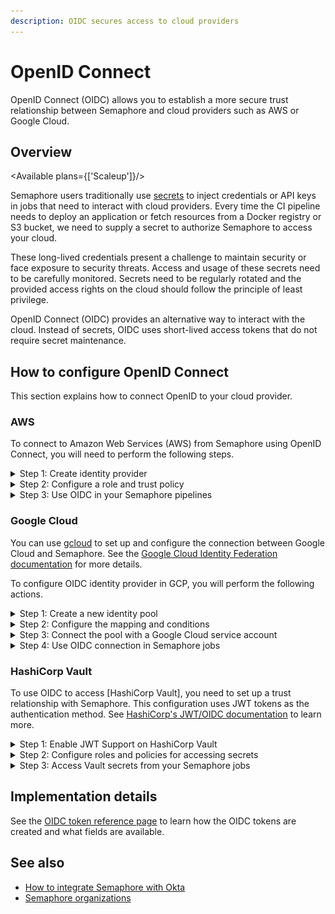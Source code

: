 ```yaml
---
description: OIDC secures access to cloud providers
---
```


# OpenID Connect







OpenID Connect (OIDC) allows you to establish a more secure trust relationship between Semaphore and cloud providers such as AWS or Google Cloud.

## Overview

<Available plans={['Scaleup']}/>

Semaphore users traditionally use [secrets](./secrets) to inject credentials or API keys in jobs that need to interact with cloud providers. Every time the CI pipeline needs to deploy an application or fetch resources from a Docker registry or S3 bucket, we need to supply a secret to authorize Semaphore to access your cloud.

These long-lived credentials present a challenge to maintain security or face exposure to security threats. Access and usage of these secrets need to be carefully monitored. Secrets need to be regularly rotated and the provided access rights on the cloud should follow the principle of least privilege.

OpenID Connect (OIDC) provides an alternative way to interact with the cloud. Instead of secrets, OIDC uses short-lived access tokens that do not require secret maintenance.

## How to configure OpenID Connect

This section explains how to connect OpenID to your cloud provider.

### AWS

To connect to Amazon Web Services (AWS) from Semaphore using OpenID Connect, you will need to perform the following steps.

<details>
<summary>Step 1: Create identity provider</summary>
<div>


<Steps>

1. Log in to the [AWS IAM Console](https://console.aws.amazon.com/iam/)
2. Under **Access management**, select **Identity providers**
3. Press **Add provider**
4. Select **OpenID connect**
5. In **Provider URL** and **Audience** type your [organization URL](./organizations#general-settings), e.g. `https://my-org.semaphoreci.com`
6. Press **Add provider**
   
    ![Creating an OIDC Identity Provider](./img/aws-identity-provider.jpg)

</Steps>

</div>
</details>

<details>
<summary>Step 2: Configure a role and trust policy</summary>
<div>


<Steps>

1. Log in to the [AWS IAM Console](https://console.aws.amazon.com/iam/)
2. Under **Access management**, select **Roles**
3. Press **Create role**
4. Select **Web identity**
5. Under **Identity provider** and **Audience**, select the provider you created in Step 1
6. Press **Next**
7. Choose the permissions you want this role to have. This typically involves selecting a policy that allows access to the AWS resources your pipelines need. For example, if your pipelines need access to S3, you might choose the `AmazonS3FullAccess` policy.
8. Press **Next**
9. Type the **Role name** and an optional description
10. Press **Create role**

    ![Adding an OIDC role](./img/add-oidc-role.jpg)

</Steps>

Next, edit the trust policy as follows:


<Steps>

1. Select the newly created Role by name. You may need to use the search box to locate it
2. Select the **Trust relationships** tab
3. Press **Edit trust policy**
4. Edit the `Condition` section (see below for details)
5. Press **Update policy**

</Steps>

The trust policy uses JSON to configure what projects and branches can access the resources assigned to this role. 
    
- Use `StringEquals` to define specific projects and branches 
- Use `StringLike` to match projects and branches using a pattern
- You can combine `StringEquals` and `StringLike` in the same `Condition`

The following example shows how to grant permissions to:

- organization:`my-org` 
- project id: `936a5312-a3b8-4921-8b3f-2cec8baac574`
- repository: `web`
- branch: `main`

```json title="Assigning trust relationship by the exact name"
"Condition": {
    "StringEquals": {
        "my-org.semaphoreci.com:aud": "https://my-org.semaphoreci.com",
        "my-org.semaphoreci.com:sub": "org:my-org:project:936a5312-a3b8-4921-8b3f-2cec8baac574:repo:web:ref_type:branch:ref:refs/heads/main"
 }
}
```

The next example shows how to grant permissions to:

- organization `my-org` 
- project id `936a5312-a3b8-4921-8b3f-2cec8baac574`
- repository `web`
- all branches

```json title="Assigning trust relationship by pattern match"
"Condition": {
    "StringLike": {
        "<org-url>.semaphoreci.com:sub":
        "org:<org-url>:project:936a5312-a3b8-4921-8b3f-2cec8baac574:repo:web:ref_type:branch:ref:refs/heads/*",
 },
}
```

</div>
</details>

<details>
<summary>Step 3: Use OIDC in your Semaphore pipelines</summary>
<div>

You can now use OIDC to access your AWS resources from any of your pipelines.  

In order authenticate with AWS add these commands to the Semaphore [job](./jobs) that needs access.

```shell "Job commands to authenticate"
export ROLE_ARN="YOUR_AWS_ROLE_NAME"
export SESSION_NAME="semaphore-job-${SEMAPHORE_JOB_ID}"
export CREDENTIALS=$(aws sts assume-role-with-web-identity --role-arn $ROLE_ARN --role-session-name $SESSION_NAME --web-identity-token $SEMAPHORE_OIDC_TOKEN)
export AWS_ACCESS_KEY_ID=$(echo $CREDENTIALS | jq -r '.Credentials.AccessKeyId')
export AWS_SESSION_TOKEN=$(echo $CREDENTIALS | jq -r '.Credentials.SessionToken')
export AWS_SECRET_ACCESS_KEY=$(echo $CREDENTIALS | jq -r '.Credentials.SecretAccessKey')
```

:::note

Replace `YOUR_AWS_ROLE_NAME` with the Role you created in Step 2

:::

</div>
</details>

### Google Cloud

You can use [gcloud](https://cloud.google.com/sdk/gcloud) to set up and configure the connection between Google Cloud and Semaphore. See the [Google Cloud Identity Federation documentation](https://cloud.google.com/iam/docs/configuring-workload-identity-federation#oidc_1) for more details.

To configure OIDC identity provider in GCP, you will perform the following actions.

<details>
<summary>Step 1: Create a new identity pool</summary>
<div>


<Steps>

1. Define a `POOL_ID` name. This unique name served to identify a Google Cloud IAM pool. For example: `semaphoreci-com-identity-pool`
2. Store the pool in an environment variable, e.g `semaphoreci-com-identity-pool`

    ```shell title="Define a name for the identity pool"
    export POOL_ID="<unique-pool-name>" 
    ```

3. Create the identify pool

    ```shell title="Create identity pool"
    gcloud iam workload-identity-pools create $POOL_ID \
    --location="global" \
    --description="Semaphore OIDC Pool" \
    --display-name=$POOL_ID
    ```

</Steps>

</div>
</details>


<details>
<summary>Step 2: Configure the mapping and conditions</summary>
<div>

Next, we need to map fields from the Semaphore OIDC provider to Google Cloud attributes and set conditions where Semaphore can access the identity pool. See [attribute mapping](https://cloud.google.com/iam/docs/configuring-workload-identity-federation#mappings-and-conditions) and [condition mapping](https://cloud.google.com/iam/docs/configuring-workload-identity-federation#mappings-and-conditions) to learn more.


<Steps>

1. Define `PROVIDER_ID` with a unique name for the OIDC provider, for example: `semaphoreci-com`. The variable `ISSUER_URI` should contain your [organization URL](./organizations#general-settings), e.g. `https://my-org.semaphoreci.com`

    ```shell title="Define PROVIDER_ID and ISSUER_URI"
    export PROVIDER_ID="<unique-provider-name>"
    export ISSUER_URI="https://my-org.semaphoreci.com"
    ```

2. Use the following template to grant Google Cloud access to the identity pool created in Step 1. 

    **Note**: Google Cloud has a 127-byte limit for mapped attributes. Semaphore's JWT subject can exceed this limit, so we'll use shorter JWT claims for the mapping.

    Replace:
    - `<REPOSITORY>` with your repository name, e.g. `web`
    - `<BRANCH>` with the branch that can access the cloud resources, e.g. `main`
    - `<PROJECT_NAME>` with your project name on Semaphore

    ```shell title="Grant access to the identity pool"
    gcloud iam workload-identity-pools providers create-oidc $PROVIDER_ID \
    --location="global" \
    --workload-identity-pool=$POOL_ID \
    --issuer-uri="$ISSUER_URI" \
    --allowed-audiences="$ISSUER_URI" \
    --attribute-mapping="google.subject=assertion.repo,google.branch=assertion.branch" \
    --attribute-condition="assertion.repo == '<REPOSITORY>' && assertion.branch == '<BRANCH>' && assertion.prj == '<PROJECT_NAME>'"
    ```

    This configuration:
    - Maps the repository name from the JWT to `google.subject` 
    - Maps the branch name from the JWT to `google.branch`
    - Uses attribute conditions to verify the specific repository, branch, and project from the JWT claims
    - Avoids the 127-byte limit by using shorter JWT claims instead of the full subject

</Steps>

</div>
</details>


<details>
<summary>Step 3: Connect the pool with a Google Cloud service account</summary>
<div>

Connecting to the pool allows Semaphore to impersonate your Google Cloud service account. To create the connection follow these steps:


<Steps>

1. Define environment variables:
    - `<REPOSITORY>` is the repository name, e.g. `web`
    - `<BRANCH>` is the branch, e.g. `main`

    ```shell
    export SUBJECT="<REPOSITORY>"
    export PROJECT_NUMBER=$(gcloud projects describe $(gcloud config get-value core/project) --format=value\(projectNumber\))
    export MEMBER_ID="principal://iam.googleapis.com/projects/$PROJECT_NUMBER/locations/global/workloadIdentityPools/$POOL_ID/subject/$SUBJECT"
    ```

2. Bind the workload identity user to the service account

    ```shell
    # ID of the service account who you want to impersonate in the pipelines
    export SERVICE_ACCOUNT_EMAIL="myemail@example.com" 

    gcloud iam service-accounts add-iam-policy-binding $SERVICE_ACCOUNT_EMAIL \
        --role=roles/iam.workloadIdentityUser \
     --member="MEMBER_ID"
    ```

</Steps>

See [Granting external identities impersonation permissions](https://cloud.google.com/iam/docs/using-workload-identity-federation#impersonate) to learn more about service accounts.
</div>
</details>

<details>
<summary> Step 4: Use OIDC connection in Semaphore jobs</summary>
<div>

Add the following commands to the Semaphore [job](./jobs) that needs to access your Google Cloud resources

```shell title="Using OIDC in a Semaphore job"
export POOL_ID="<YOUR_POOL_ID>"
export PROVIDER_ID="<YOUR_PROVIDER_ID_NAME>"
export PROJECT_ID="<YOUR_GOOGLE_CLOUD_PROJECT_ID>" 
export SERVICE_ACCOUNT_EMAIL="<YOUR_SERVICE_ACCOUNT_EMAIL>" 
export POOL_URI="projects/$PROJECT_ID/locations/global/workloadIdentityPools/$POOL_ID/providers/$PROVIDER_ID"
echo $SEMAPHORE_OIDC_TOKEN > /tmp/oidc_token
gcloud iam workload-identity-pools create-cred-config $POOL_URI --service-account="$SERVICE_ACCOUNT_EMAIL" --service-account-token-lifetime-seconds=600 --output-file=/home/semaphore/creds.json --credential-source-file=/tmp/oidc_token --credential-source-type="text"
export GOOGLE_APPLICATION_CREDENTIALS=/home/semaphore/creds.json
gcloud auth login --cred-file=/home/semaphore/creds.json
gcloud projects list
```

</div>
</details>

### HashiCorp Vault

To use OIDC to access [HashiCorp Vault], you need to set up a trust relationship with Semaphore. This configuration uses JWT tokens as the authentication method. See [HashiCorp's JWT/OIDC documentation](https://developer.hashicorp.com/vault/docs/auth/jwt) to learn more.


<details>
<summary>Step 1: Enable JWT Support on HashiCorp Vault</summary>
<div>

The first step is to enable JWT authentication support on the Vault:

<Steps>

1. Execute the following command to enable JWT on your vault

    ```shell
    vault auth enable jwt
    ```
    
2. Define a variable with your [organization URL](./organizations#general-settings), e.g. `https://my-org.semaphoreci.com`

    ```shell
    export PROVIDER_URL="https://my-org.semaphoreci.com"
    ```

3. Enable JWT for your Semaphore organization

    ```shell
    vault write auth/jwt/config bound_issuer="$PROVIDER_URL" oidc_discovery_url="$PROVIDER_URL"
    ```

</Steps>

</div>
</details>
<details>
<summary>Step 2: Configure roles and policies for accessing secrets</summary>
<div>
Configure a policy that grants access to specific paths that will be accessed by your Semaphore pipelines. For more details, read Vault's Policies documentation.


<Steps>

1. Create a policy granting access to paths in your Vault. See [Vault policies](https://developer.hashicorp.com/vault/docs/concepts/policies) to learn more about this feature

    ```shell title="Setting read-only permissions to secret/data/production folder"
    vault policy write example-policy - <<EOF
    path "secret/data/production/*" {
    capabilities = [ "read" ]
    }
    EOF
    ```

2. Create a role to access the Vault resources
    - Replace `<REPOSITORY>` with your repository
    - Replace `<BRANCH>` with the branch that can access the Vault

    ```shell title="Creating a role"
    vault write auth/jwt/role/example-role -<<EOF
    {
    "role_type": "jwt",
    "user_claim": "actor",
    "bound_claims": {
     "repo": "<REPOSITORY>",
     "branch": "<BRANCH>"
    },
    "policies": ["example-policy"],
    "ttl": "5m"
    }
    EOF
    ```

</Steps>

</div>
</details>

<details>
<summary>Step 3: Access Vault secrets from your Semaphore jobs</summary>
<div>

To access the Vault from a Semaphore [job](./jobs), add the following commands at the beginning:

```shell
export VAULT_TOKEN=$(vault write -field=token auth/jwt/login role=example-role jwt=$SEMAPHORE_OIDC_TOKEN)
vault kv get -field=value secret/data/production/my-secret
```
</div>
</details>

## Implementation details

See the [OIDC token reference page](../reference/openid) to learn how the OIDC tokens are created and what fields are available.

## See also

- [How to integrate Semaphore with Okta](./okta)
- [Semaphore organizations](./organizations)


